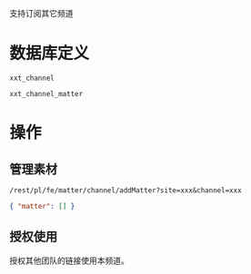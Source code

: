 支持订阅其它频道

# 数据库定义

`xxt_channel`

`xxt_channel_matter`

# 操作

## 管理素材

`/rest/pl/fe/matter/channel/addMatter?site=xxx&channel=xxx`

```json
{ "matter": [] }
```

## 授权使用

授权其他团队的链接使用本频道。
